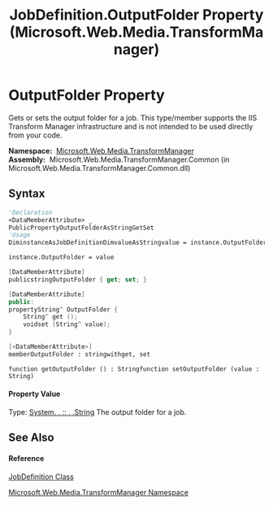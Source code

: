 ﻿---
title: JobDefinition.OutputFolder Property  (Microsoft.Web.Media.TransformManager)
TOCTitle: OutputFolder Property
ms:assetid: P:Microsoft.Web.Media.TransformManager.JobDefinition.OutputFolder
ms:mtpsurl: https://msdn.microsoft.com/en-us/library/microsoft.web.media.transformmanager.jobdefinition.outputfolder(v=VS.90)
ms:contentKeyID: 35520569
ms.date: 06/14/2012
mtps_version: v=VS.90
f1_keywords:
- Microsoft.Web.Media.TransformManager.JobDefinition.OutputFolder
- Microsoft.Web.Media.TransformManager.JobDefinition.set_OutputFolder
- Microsoft.Web.Media.TransformManager.JobDefinition.get_OutputFolder
dev_langs:
- CSharp
- JScript
- VB
- FSharp
- c++
api_location:
- Microsoft.Web.Media.TransformManager.Common.dll
api_name:
- Microsoft.Web.Media.TransformManager.JobDefinition.get_OutputFolder
- Microsoft.Web.Media.TransformManager.JobDefinition.set_OutputFolder
- Microsoft.Web.Media.TransformManager.JobDefinition.OutputFolder
api_type:
- Managed
topic_type:
- apiref
- kbSyntax
product_family_name: VS
ROBOTS: INDEX,FOLLOW
---

# OutputFolder Property

Gets or sets the output folder for a job. This type/member supports the IIS Transform Manager infrastructure and is not intended to be used directly from your code.

**Namespace:**  [Microsoft.Web.Media.TransformManager](microsoft-web-media-transformmanager-namespace.md)  
**Assembly:**  Microsoft.Web.Media.TransformManager.Common (in Microsoft.Web.Media.TransformManager.Common.dll)

## Syntax

``` vb
'Declaration
<DataMemberAttribute> _
PublicPropertyOutputFolderAsStringGetSet
'Usage
DiminstanceAsJobDefinitionDimvalueAsStringvalue = instance.OutputFolder

instance.OutputFolder = value
```

``` csharp
[DataMemberAttribute]
publicstringOutputFolder { get; set; }
```

``` c++
[DataMemberAttribute]
public:
propertyString^ OutputFolder {
    String^ get ();
    voidset (String^ value);
}
```

``` fsharp
[<DataMemberAttribute>]
memberOutputFolder : stringwithget, set
```

``` jscript
function getOutputFolder () : Stringfunction setOutputFolder (value : String)
```

#### Property Value

Type: [System. . :: . .String](https://msdn.microsoft.com/en-us/library/s1wwdcbf\(v=vs.90\))  
The output folder for a job.  

## See Also

#### Reference

[JobDefinition Class](jobdefinition-class-microsoft-web-media-transformmanager.md)

[Microsoft.Web.Media.TransformManager Namespace](microsoft-web-media-transformmanager-namespace.md)

